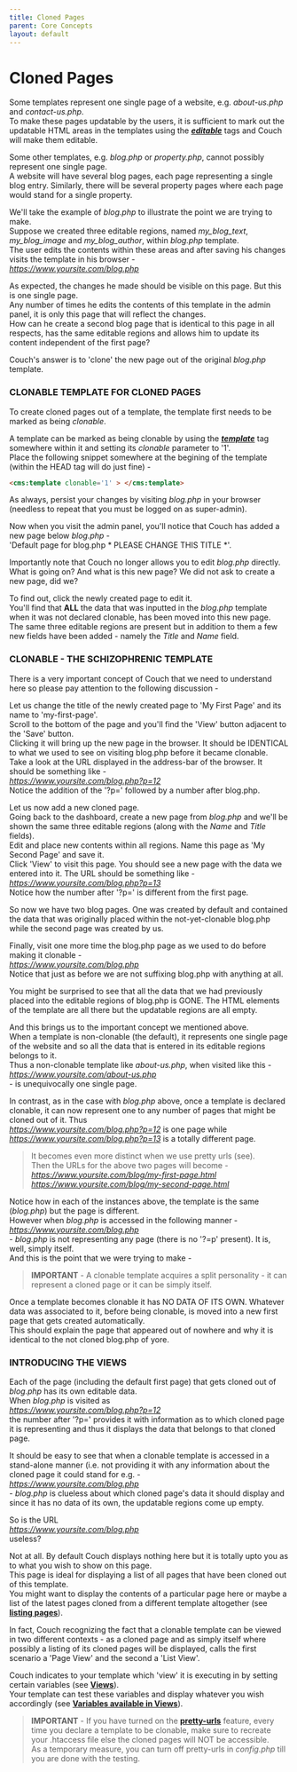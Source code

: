 ```yaml
---
title: Cloned Pages
parent: Core Concepts
layout: default
---
```


# Cloned Pages

Some templates represent one single page of a website, e.g. _about-us.php_ and _contact-us.php_.  
To make these pages updatable by the users, it is sufficient to mark out the updatable HTML areas in the templates using the [__*editable*__](../tags-reference/editable.html) tags and Couch will make them editable.

Some other templates, e.g. _blog.php_ or _property.php_, cannot possibly represent one single page.  
A website will have several blog pages, each page representing a single blog entry. Similarly, there will be several property pages where each page would stand for a single property.

We'll take the example of _blog.php_ to illustrate the point we are trying to make.  
Suppose we created three editable regions, named *my_blog_text*, *my_blog_image* and *my_blog_author*, within _blog.php_ template.  
The user edits the contents within these areas and after saving his changes visits the template in his browser -  
_<https://www.yoursite.com/blog.php>_

As expected, the changes he made should be visible on this page. But this is one single page.  
Any number of times he edits the contents of this template in the admin panel, it is only this page that will reflect the changes.  
How can he create a second blog page that is identical to this page in all respects, has the same editable regions and allows him to update its content independent of the first page?

Couch's answer is to 'clone' the new page out of the original _blog.php_ template.

### CLONABLE TEMPLATE FOR CLONED PAGES

To create cloned pages out of a template, the template first needs to be marked as being _clonable_.

A template can be marked as being clonable by using the [__*template*__](../tags-reference/template.html) tag somewhere within it and setting its _clonable_ parameter to '1'.  
Place the following snippet somewhere at the begining of the template (within the HEAD tag will do just fine) -

```html
<cms:template clonable='1' > </cms:template>
```

As always, persist your changes by visiting _blog.php_ in your browser (needless to repeat that you must be logged on as super-admin).

Now when you visit the admin panel, you'll notice that Couch has added a new page below _blog.php_ -  
'Default page for blog.php \* PLEASE CHANGE THIS TITLE \*'.

Importantly note that Couch no longer allows you to edit _blog.php_ directly. What is going on? And what is this new page? We did not ask to create a new page, did we?

To find out, click the newly created page to edit it.  
You'll find that **ALL** the data that was inputted in the _blog.php_ template when it was not declared clonable, has been moved into this new page.  
The same three editable regions are present but in addition to them a few new fields have been added - namely the _Title_ and _Name_ field.

### CLONABLE - THE SCHIZOPHRENIC TEMPLATE

There is a very important concept of Couch that we need to understand here so please pay attention to the following discussion -

Let us change the title of the newly created page to 'My First Page' and its name to 'my-first-page'.  
Scroll to the bottom of the page and you'll find the 'View' button adjacent to the 'Save' button.  
Clicking it will bring up the new page in the browser. It should be IDENTICAL to what we used to see on visiting blog.php before it became clonable.  
Take a look at the URL displayed in the address-bar of the browser. It should be something like -  
_<https://www.yoursite.com/blog.php?p=12>_  
Notice the addition of the '?p=' followed by a number after blog.php.

Let us now add a new cloned page.  
Going back to the dashboard, create a new page from _blog.php_ and we'll be shown the same three editable regions (along with the _Name_ and _Title_ fields).  
Edit and place new contents within all regions. Name this page as 'My Second Page' and save it.  
Click 'View' to visit this page. You should see a new page with the data we entered into it. The URL should be something like -  
_<https://www.yoursite.com/blog.php?p=13>_  
Notice how the number after '?p=' is different from the first page.

So now we have two blog pages. One was created by default and contained the data that was originally placed within the not-yet-clonable blog.php while the second page was created by us.

Finally, visit one more time the blog.php page as we used to do before making it clonable -  
_<https://www.yoursite.com/blog.php>_  
Notice that just as before we are not suffixing blog.php with anything at all.

You might be surprised to see that all the data that we had previously placed into the editable regions of blog.php is GONE. The HTML elements of the template are all there but the updatable regions are all empty.

And this brings us to the important concept we mentioned above.  
When a template is non-clonable (the default), it represents one single page of the website and so all the data that is entered in its editable regions belongs to it.  
Thus a non-clonable template like _about-us.php_, when visited like this -  
_<https://www.yoursite.com/about-us.php>_  
\- is unequivocally one single page.

In contrast, as in the case with _blog.php_ above, once a template is declared clonable, it can now represent one to any number of pages that might be cloned out of it. Thus  
_<https://www.yoursite.com/blog.php?p=12>_ is one page while  
_<https://www.yoursite.com/blog.php?p=13>_ is a totally different page.

> It becomes even more distinct when we use pretty urls (see).  
> Then the URLs for the above two pages will become -  
> _<https://www.yoursite.com/blog/my-first-page.html>_  
>  _<https://www.yoursite.com/blog/my-second-page.html>_

Notice how in each of the instances above, the template is the same (_blog.php_) but the page is different.  
However when _blog.php_ is accessed in the following manner -  
_<https://www.yoursite.com/blog.php>_  
\- _blog.php_ is not representing any page (there is no '?=p' present). It is, well, simply itself.  
And this is the point that we were trying to make -

> **IMPORTANT** - A clonable template acquires a split personality - it can represent a cloned page or it can be simply itself.

Once a template becomes clonable it has NO DATA OF ITS OWN. Whatever data was associated to it, before being clonable, is moved into a new first page that gets created automatically.  
This should explain the page that appeared out of nowhere and why it is identical to the not cloned blog.php of yore.

### INTRODUCING THE VIEWS

Each of the page (including the default first page) that gets cloned out of _blog.php_ has its own editable data.  
When _blog.php_ is visited as  
_<https://www.yoursite.com/blog.php?p=12>_  
the number after '?p=' provides it with information as to which cloned page it is representing and thus it displays the data that belongs to that cloned page.

It should be easy to see that when a clonable template is accessed in a stand-alone manner (i.e. not providing it with any information about the cloned page it could stand for e.g. -  
_<https://www.yoursite.com/blog.php>_  
\- _blog.php_ is clueless about which cloned page's data it should display and since it has no data of its own, the updatable regions come up empty.

So is the URL  
_<https://www.yoursite.com/blog.php>_  
useless?

Not at all. By default Couch displays nothing here but it is totally upto you as to what you wish to show on this page.  
This page is ideal for displaying a list of all pages that have been cloned out of this template.  
You might want to display the contents of a particular page here or maybe a list of the latest pages cloned from a different template altogether (see [**listing pages**](./listing-pages.html)).

<p class="notice">In fact, Couch recognizing the fact that a clonable template can be viewed in two different contexts - as a cloned page and as simply itself where possibly a listing of its cloned pages will be displayed, calls the first scenario a 'Page View' and the second a 'List View'.</p>

Couch indicates to your template which 'view' it is executing in by setting certain variables (see [**Views**](./views.html)).  
Your template can test these variables and display whatever you wish accordingly (see [**Variables available in Views**](./variables-in-views.html)).

> **IMPORTANT** - If you have turned on the [**pretty-urls**](./pretty-urls.html) feature, every time you declare a template to be clonable, make sure to recreate your .htaccess file else the cloned pages will NOT be accessible.  
> As a temporary measure, you can turn off pretty-urls in _config.php_ till you are done with the testing.
